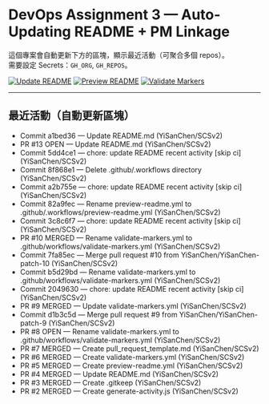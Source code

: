 # DevOps Assignment 3 — Auto-Updating README + PM Linkage

這個專案會自動更新下方的區塊，顯示最近活動（可聚合多個 repos）。  
需要設定 Secrets：`GH_ORG`, `GH_REPOS`。

[![Update README](https://github.com/YiSanChen/SCSv2/actions/workflows/update-readme.yml/badge.svg)](../../actions/workflows/update-readme.yml)
[![Preview README](https://github.com/YiSanChen/SCSv2/actions/workflows/preview-readme.yml/badge.svg)](../../actions/workflows/preview-readme.yml)
[![Validate Markers](https://github.com/YiSanChen/SCSv2/actions/workflows/validate-markers.yml/badge.svg)](../../actions/workflows/validate-markers.yml)


---

## 最近活動（自動更新區塊）
<!-- RECENT_ACTIVITY:START -->
- Commit a1bed36 — Update README.md (YiSanChen/SCSv2)
- PR #13 OPEN — Update README.md (YiSanChen/SCSv2)
- Commit 5dd4ce1 — chore: update README recent activity [skip ci] (YiSanChen/SCSv2)
- Commit 8f868e1 — Delete .github/.workflows directory (YiSanChen/SCSv2)
- Commit a2b755e — chore: update README recent activity [skip ci] (YiSanChen/SCSv2)
- Commit 82a9fec — Rename preview-readme.yml to .github/.workflows/preview-readme.yml (YiSanChen/SCSv2)
- Commit 3c8c6f7 — chore: update README recent activity [skip ci] (YiSanChen/SCSv2)
- PR #10 MERGED — Rename validate-markers.yml to .github/workflows/validate-markers.yml (YiSanChen/SCSv2)
- Commit 7fa85ec — Merge pull request #10 from YiSanChen/YiSanChen-patch-10 (YiSanChen/SCSv2)
- Commit b5d29bd — Rename validate-markers.yml to .github/workflows/validate-markers.yml (YiSanChen/SCSv2)
- Commit 2049630 — chore: update README recent activity [skip ci] (YiSanChen/SCSv2)
- PR #9 MERGED — Update validate-markers.yml (YiSanChen/SCSv2)
- Commit d1b3c5d — Merge pull request #9 from YiSanChen/YiSanChen-patch-9 (YiSanChen/SCSv2)
- PR #8 OPEN — Rename validate-markers.yml to .github/workflows/validate-markers.yml (YiSanChen/SCSv2)
- PR #7 MERGED — Create pull_request_template.md (YiSanChen/SCSv2)
- PR #6 MERGED — Create validate-markers.yml (YiSanChen/SCSv2)
- PR #5 MERGED — Create preview-readme.yml (YiSanChen/SCSv2)
- PR #4 MERGED — Update README.md (YiSanChen/SCSv2)
- PR #3 MERGED — Create .gitkeep (YiSanChen/SCSv2)
- PR #2 MERGED — Create generate-activity.js (YiSanChen/SCSv2)
<!-- RECENT_ACTIVITY:END -->

